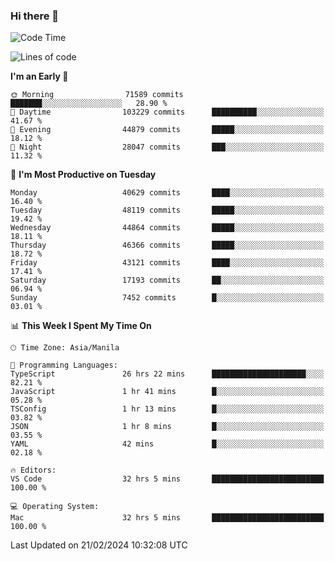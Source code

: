 ### Hi there 👋

<!--START_SECTION:waka-->
![Code Time](http://img.shields.io/badge/Code%20Time-4%2C907%20hrs%2045%20mins-blue)

![Lines of code](https://img.shields.io/badge/From%20Hello%20World%20I%27ve%20Written-113.6%20million%20lines%20of%20code-blue)

**I'm an Early 🐤** 

```text
🌞 Morning                71589 commits       ███████░░░░░░░░░░░░░░░░░░   28.90 % 
🌆 Daytime                103229 commits      ██████████░░░░░░░░░░░░░░░   41.67 % 
🌃 Evening                44879 commits       █████░░░░░░░░░░░░░░░░░░░░   18.12 % 
🌙 Night                  28047 commits       ███░░░░░░░░░░░░░░░░░░░░░░   11.32 % 
```
📅 **I'm Most Productive on Tuesday** 

```text
Monday                   40629 commits       ████░░░░░░░░░░░░░░░░░░░░░   16.40 % 
Tuesday                  48119 commits       █████░░░░░░░░░░░░░░░░░░░░   19.42 % 
Wednesday                44864 commits       █████░░░░░░░░░░░░░░░░░░░░   18.11 % 
Thursday                 46366 commits       █████░░░░░░░░░░░░░░░░░░░░   18.72 % 
Friday                   43121 commits       ████░░░░░░░░░░░░░░░░░░░░░   17.41 % 
Saturday                 17193 commits       ██░░░░░░░░░░░░░░░░░░░░░░░   06.94 % 
Sunday                   7452 commits        █░░░░░░░░░░░░░░░░░░░░░░░░   03.01 % 
```


📊 **This Week I Spent My Time On** 

```text
🕑︎ Time Zone: Asia/Manila

💬 Programming Languages: 
TypeScript               26 hrs 22 mins      █████████████████████░░░░   82.21 % 
JavaScript               1 hr 41 mins        █░░░░░░░░░░░░░░░░░░░░░░░░   05.28 % 
TSConfig                 1 hr 13 mins        █░░░░░░░░░░░░░░░░░░░░░░░░   03.82 % 
JSON                     1 hr 8 mins         █░░░░░░░░░░░░░░░░░░░░░░░░   03.55 % 
YAML                     42 mins             █░░░░░░░░░░░░░░░░░░░░░░░░   02.18 % 

🔥 Editors: 
VS Code                  32 hrs 5 mins       █████████████████████████   100.00 % 

💻 Operating System: 
Mac                      32 hrs 5 mins       █████████████████████████   100.00 % 
```


 Last Updated on 21/02/2024 10:32:08 UTC
<!--END_SECTION:waka-->


<!--
**rad182/rad182** is a ✨ _special_ ✨ repository because its `README.md` (this file) appears on your GitHub profile.

Here are some ideas to get you started:

- 🔭 I’m currently working on ...
- 🌱 I’m currently learning ...
- 👯 I’m looking to collaborate on ...
- 🤔 I’m looking for help with ...
- 💬 Ask me about ...
- 📫 How to reach me: ...
- 😄 Pronouns: ...
- ⚡ Fun fact: ...
-->
